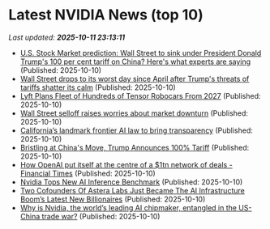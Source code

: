 # Latest NVIDIA News (top 10)
_Last updated: **2025-10-11 23:13:11**_

- [U.S. Stock Market prediction: Wall Street to sink under President Donald Trump's 100 per cent tariff on China? Here's what experts are saying](https://economictimes.indiatimes.com/news/international/us/u-s-stock-market-prediction-wall-street-to-sink-under-president-donald-trumps-100-per-cent-tariff-on-china-heres-what-experts-are-saying/articleshow/124468070.cms) (Published: 2025-10-10)
- [Wall Street drops to its worst day since April after Trump's threats of tariffs shatter its calm](https://www.detroitnews.com/story/business/2025/10/10/u-s-stocks-drift-near-their-records-as-oil-prices-sink/86622030007/) (Published: 2025-10-10)
- [Lyft Plans Fleet of Hundreds of Tensor Robocars From 2027](https://tech.slashdot.org/story/25/10/10/2110242/lyft-plans-fleet-of-hundreds-of-tensor-robocars-from-2027) (Published: 2025-10-10)
- [Wall Street selloff raises worries about market downturn](https://finance.yahoo.com/news/wall-street-selloff-raises-worries-223415701.html) (Published: 2025-10-10)
- [California’s landmark frontier AI law to bring transparency](https://www.aljazeera.com/economy/2025/10/10/californias-landmark-frontier-ai-law-to-bring-transparency) (Published: 2025-10-10)
- [Bristling at China's Move, Trump Announces 100% Tariff](https://www.newser.com/story/376690/bristling-at-chinas-move-trump-announces-100-tariff.html) (Published: 2025-10-10)
- [How OpenAI put itself at the centre of a $1tn network of deals - Financial Times](https://slashdot.org/firehose.pl?op=view&amp;id=179748480) (Published: 2025-10-10)
- [Nvidia Tops New AI Inference Benchmark](http://www.pymnts.com/artificial-intelligence-2/2025/nvidia-tops-new-ai-inference-benchmark/) (Published: 2025-10-10)
- [Two Cofounders Of Astera Labs Just Became The AI Infrastructure Boom’s Latest New Billionaires](https://www.forbes.com/sites/mattdurot/2025/10/10/two-cofounders-of-astera-labs-just-became-the-ai-infrastructure-booms-latest-new-billionaires/) (Published: 2025-10-10)
- [Why is Nvidia, the world’s leading AI chipmaker, entangled in the US-China trade war?](https://biztoc.com/x/ebce6167439d44e5) (Published: 2025-10-10)
